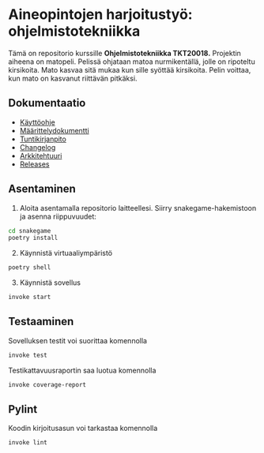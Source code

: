 # Aineopintojen harjoitustyö: ohjelmistotekniikka

Tämä on repositorio kurssille **Ohjelmistotekniikka TKT20018.** Projektin aiheena on matopeli. Pelissä ohjataan matoa nurmikentällä, jolle on ripoteltu kirsikoita.
Mato kasvaa sitä mukaa kun sille syöttää kirsikoita. Pelin voittaa, kun mato on kasvanut riittävän pitkäksi.

## Dokumentaatio

- [Käyttöohje](https://github.com/valttteri/ot-harjoitustyo/blob/main/dokumentaatio/kayttoohje.md)
- [Määrittelydokumentti](https://github.com/valttteri/ot-harjoitustyo/blob/main/dokumentaatio/maarittelydokumentti.md)
- [Tuntikirjanpito](https://github.com/valttteri/ot-harjoitustyo/blob/main/dokumentaatio/tuntikirjanpito.md)
- [Changelog](https://github.com/valttteri/ot-harjoitustyo/blob/main/dokumentaatio/changelog.md)
- [Arkkitehtuuri](https://github.com/valttteri/ot-harjoitustyo/blob/main/dokumentaatio/arkkitehtuuri.md)
- [Releases](https://github.com/valttteri/ot-harjoitustyo/releases)

## Asentaminen

1. Aloita asentamalla repositorio laitteellesi. Siirry snakegame-hakemistoon ja asenna riippuvuudet:
```bash
cd snakegame
poetry install
```

2. Käynnistä virtuaaliympäristö
```bash
poetry shell
```

3. Käynnistä sovellus
```bash
invoke start
```

## Testaaminen

Sovelluksen testit voi suorittaa komennolla
```bash
invoke test
```

Testikattavuusraportin saa luotua komennolla
```bash
invoke coverage-report
```

## Pylint
Koodin kirjoitusasun voi tarkastaa komennolla
```bash
invoke lint
```



